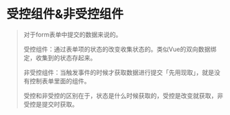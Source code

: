 # 受控组件&非受控组件

> 对于form表单中提交的数据来说的。
>
> 受控组件：通过表单项的状态的改变收集状态的。类似Vue的双向数据绑定，收集到的状态存起来。
>
> 非受控组件：当触发事件的时候才获取数据进行提交「先用现取」，就是没有控制表单里面的组件。
>
> 受控和非受控的区别在于，状态是什么时候获取的，受控是改变就获取，非受控是提交时获取。

